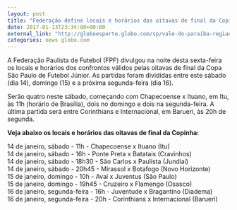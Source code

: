 ```yaml
---
layout: post
title: "Federação define locais e horários das oitavas de final da Copinha; veja lista"
date: 2017-01-13T23:34:00+00:00
external_link: "http://globoesporte.globo.com/sp/vale-do-paraiba-regiao/futebol/copa-SP-de-futebol-junior/noticia/2017/01/federacao-define-locais-e-horarios-das-oitavas-da-copinha-veja-lista.html"
categories: news globo.com
---
```

A Federação Paulista de Futebol (FPF) divulgou na noite desta sexta-feira os locais e horários dos confrontos válidos pelas oitavas de final da Copa São Paulo de Futebol Júnior. As partidas foram divididas entre este sábado (dia 14), domingo (15) e a próxima segunda-feira (dia 16).

Serão quatro neste sábado, começando com Chapecoense x Ituano, em Itu, às 11h (horário de Brasília), dois no domingo e dois na segunda-feira. A última partida será entre Corinthians e Internacional, em Barueri, às 20h de segunda.&nbsp;

**Veja abaixo os locais e horários das oitavas de final da Copinha:**

14 de janeiro, sábado - 11h - Chapecoense x Ituano (Itu)  
14 de janeiro, sábado - 16h - Ponte Preta x Batatais (Cravinhos)  
14 de janeiro, sábado - 18h30 - São Carlos x Paulista (Jundiaí)  
14 de janeiro, sábado - 20h45 - Mirassol x Botafogo (Novo Horizonte)  
15 de janeiro, domingo - 10h - Avaí x Juventus (São Paulo)  
15 de janeiro, domingo - 19h45 - Cruzeiro x Flamengo (Osasco)  
16 de janeiro, segunda-feira - 16h - Juventude x Bragantino (Diadema)  
16 de janeiro, segunda-feira - 20h - Corinthians x Internacional (Barueri)

